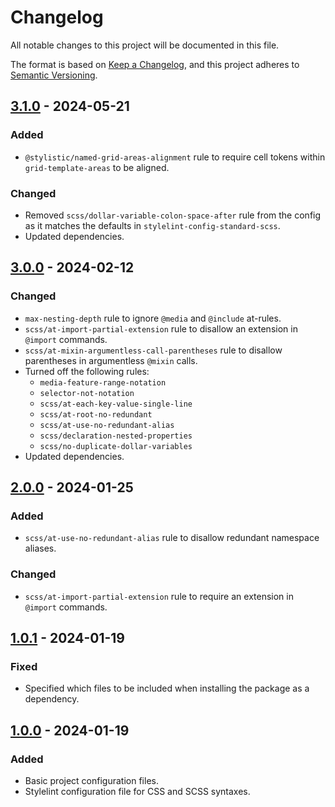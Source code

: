 # Changelog

All notable changes to this project will be documented in this file.

The format is based on [Keep a Changelog](https://keepachangelog.com/en/1.1.0/),
and this project adheres to [Semantic Versioning](https://semver.org/spec/v2.0.0.html).

## [3.1.0] - 2024-05-21

### Added

- `@stylistic/named-grid-areas-alignment` rule to require cell tokens within `grid-template-areas` to be aligned.

### Changed

- Removed `scss/dollar-variable-colon-space-after` rule from the config as it matches the defaults in `stylelint-config-standard-scss`.
- Updated dependencies.

## [3.0.0] - 2024-02-12

### Changed

- `max-nesting-depth` rule to ignore `@media` and `@include` at-rules.
- `scss/at-import-partial-extension` rule to disallow an extension in `@import` commands.
- `scss/at-mixin-argumentless-call-parentheses` rule to disallow parentheses in argumentless `@mixin` calls.
- Turned off the following rules:
  - `media-feature-range-notation`
  - `selector-not-notation`
  - `scss/at-each-key-value-single-line`
  - `scss/at-root-no-redundant`
  - `scss/at-use-no-redundant-alias`
  - `scss/declaration-nested-properties`
  - `scss/no-duplicate-dollar-variables`
- Updated dependencies.

## [2.0.0] - 2024-01-25

### Added

- `scss/at-use-no-redundant-alias` rule to disallow redundant namespace aliases.

### Changed

- `scss/at-import-partial-extension` rule to require an extension in `@import` commands.

## [1.0.1] - 2024-01-19

### Fixed

- Specified which files to be included when installing the package as a dependency.

## [1.0.0] - 2024-01-19

### Added

- Basic project configuration files.
- Stylelint configuration file for CSS and SCSS syntaxes.

[3.1.0]: https://github.com/koshikishi/stylelint-config/compare/v3.0.0...HEAD
[3.0.0]: https://github.com/koshikishi/stylelint-config/compare/v2.0.0...v3.0.0
[2.0.0]: https://github.com/koshikishi/stylelint-config/compare/v1.0.1...v2.0.0
[1.0.1]: https://github.com/koshikishi/stylelint-config/compare/v1.0.0...v1.0.1
[1.0.0]: https://github.com/koshikishi/stylelint-config/releases/tag/v1.0.0

